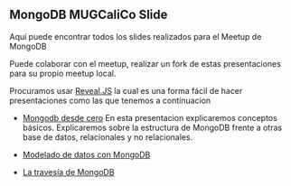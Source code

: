 
## MongoDB MUGCaliCo Slide

Aquí puede encontrar todos los slides realizados para el Meetup de MongoDB

Puede colaborar con el meetup, realizar un fork de estas presentaciones para su propio meetup local.

Procuramos usar [Reveal.JS](https://github.com/hakimel/reveal.js) la cual es una forma fácil de hacer presentaciones como las que tenemos a continuacion

* [Mongodb desde cero](http://mugcalico.github.io/slides/mongodb-desde-cero/)
  En esta presentacion explicaremos conceptos básicos. Explicaremos sobre la estructura de MongoDB frente a otras base de datos, relacionales y no relacionales.

* [Modelado de datos con MongoDB](http://mugcalico.github.io/slides/data-models-abril-2015)
* [La travesía de MongoDB](http://mugcalico.github.io/slides/meetup-principios-de-mongodb-mayo-2015)